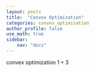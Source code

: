 ```yaml
---
layout: posts
title:  "Convex Optimization"
categories: convex_optimization
author_profile: false
use_math: true
sidebar:
    nav: "docs"
---
```


convex optimization
$1 + 3$